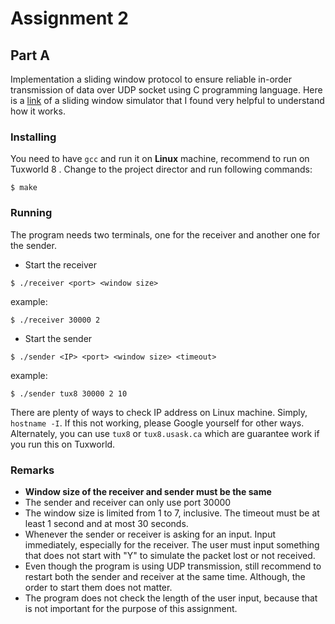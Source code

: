 <!-- Jiaye Wang jiw561 11231145 -->
# Assignment 2

## Part A
Implementation a sliding window protocol to ensure reliable in-order transmission
of data over UDP socket using C programming language. Here is a 
[link](https://www2.tkn.tu-berlin.de/teaching/rn/animations/gbn_sr/) of a 
sliding window simulator that I found very helpful to understand how it works. 

### Installing
You need to have `gcc` and run it on **Linux** machine, recommend to run on Tuxworld 8
. Change to the project 
director and run following commands: 
```
$ make
```
### Running
The program needs two terminals, one for the receiver and another one for the sender.
- Start the receiver
```
$ ./receiver <port> <window size>
```
example:
```
$ ./receiver 30000 2
```
- Start the sender
```
$ ./sender <IP> <port> <window size> <timeout>
```
example:
```
$ ./sender tux8 30000 2 10
```
There are plenty of ways to check IP address on Linux machine. Simply, `hostname
-I`. If this not working, please Google yourself for other ways. Alternately, you can use
`tux8` or `tux8.usask.ca` which are guarantee work if you run this on Tuxworld.


### Remarks
- **Window size of the receiver and sender must be the same**
- The sender and receiver can only use port 30000
- The window size is limited from 1 to 7, inclusive. The 
timeout must be at least 1 second and at most 30 seconds. 
- Whenever the sender or receiver is asking for an input. Input immediately, 
especially for the receiver. The user must input something that does not start with
"Y" to simulate the packet lost or not received. 
- Even though the program is using UDP transmission, still recommend to restart 
both the sender and receiver at the same time. Although, the order to start 
them does not matter. 
- The program does not check the length of the user input, because that is not 
important for the purpose of this assignment. 

